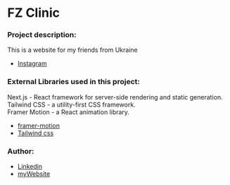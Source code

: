 # FZ Clinic

### Project description:

This is a website for my friends from Ukraine

- [Instagram](https://www.instagram.com/fz_clinic/) <br />

### External Libraries used in this project:

Next.js - React framework for server-side rendering and static generation.<br />
Tailwind CSS - a utility-first CSS framework.<br />
Framer Motion - a React animation library.<br />

- [framer-motion](https://www.framer.com/motion/) <br />
- [Tailwind css](https://tailwindcss.com/) <br />

### Author:

- [Linkedin](https://www.linkedin.com/in/grigory-maklakov-331a641ba/) <br />
- [myWebsite](http://www.maklakovgrigory.com/) <br />

